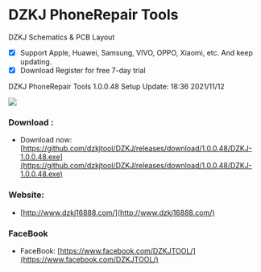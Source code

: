 # DZKJ PhoneRepair Tools
DZKJ Schematics & PCB Layout
- [x] Support Apple, Huawei, Samsung, VIVO, OPPO, Xiaomi, etc. And keep updating.
- [x] Download Register for free 7-day trial

DZKJ PhoneRepair Tools 1.0.0.48 Setup  Update: 18:36 2021/11/12

![](http://www.dzkj16888.com/img/github44.png)



### Download :

* Download now: [https://github.com/dzkjtool/DZKJ/releases/download/1.0.0.48/DZKJ-1.0.0.48.exe](https://github.com/dzkjtool/DZKJ/releases/download/1.0.0.48/DZKJ-1.0.0.48.exe)

### Website:

*  [http://www.dzkj16888.com/](http://www.dzkj16888.com/)


### FaceBook

* FaceBook: [https://www.facebook.com/DZKJTOOL/](https://www.facebook.com/DZKJTOOL/)

